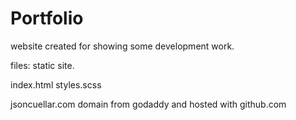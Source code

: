 # Portfolio


website created for showing some development work.

files:
static site.

index.html
styles.scss

jsoncuellar.com domain from godaddy and hosted with github.com
